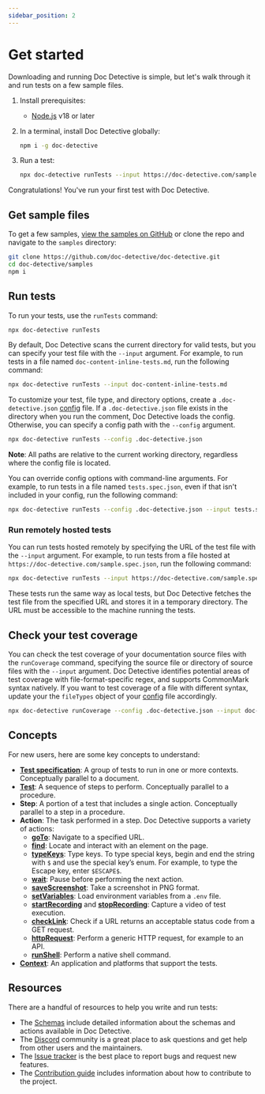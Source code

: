 ```yaml
---
sidebar_position: 2
---
```


# Get started

Downloading and running Doc Detective is simple, but let's walk through it and run tests on a few sample files.

1. Install prerequisites:

   - [Node.js](https://nodejs.org/) v18 or later

2. In a terminal, install Doc Detective globally:

    ```bash
    npm i -g doc-detective
    ```

3. Run a test:

    ```bash
    npx doc-detective runTests --input https://doc-detective.com/sample.spec.json
    ```

Congratulations! You've run your first test with Doc Detective.

## Get sample files

To get a few samples, [view the samples on GitHub](https://github.com/doc-detective/doc-detective/tree/main/samples) or clone the repo and navigate to the `samples` directory:

```bash
git clone https://github.com/doc-detective/doc-detective.git
cd doc-detective/samples
npm i
```

## Run tests

To run your tests, use the `runTests` command:

```bash
npx doc-detective runTests
```

By default, Doc Detective scans the current directory for valid tests, but you can specify your test file with the `--input` argument. For example, to run tests in a file named `doc-content-inline-tests.md`, run the following command:

```bash
npx doc-detective runTests --input doc-content-inline-tests.md
```

To customize your test, file type, and directory options, create a `.doc-detective.json` [config](/docs/references/schemas/config) file. If a `.doc-detective.json` file exists in the directory when you run the comment, Doc Detective loads the config. Otherwise, you can specify a config path with the `--config` argument.

```bash
npx doc-detective runTests --config .doc-detective.json
```

**Note**: All paths are relative to the current working directory, regardless where the config file is located.

You can override config options with command-line arguments. For example, to run tests in a file named `tests.spec.json`, even if that isn't included in your config, run the following command:

```bash
npx doc-detective runTests --config .doc-detective.json --input tests.spec.json
```

### Run remotely hosted tests

You can run tests hosted remotely by specifying the URL of the test file with the `--input` argument. For example, to run tests from a file hosted at `https://doc-detective.com/sample.spec.json`, run the following command:

```bash
npx doc-detective runTests --input https://doc-detective.com/sample.spec.json
```

These tests run the same way as local tests, but Doc Detective fetches the test file from the specified URL and stores it in a temporary directory. The URL must be accessible to the machine running the tests.

## Check your test coverage

You can check the test coverage of your documentation source files with the `runCoverage` command, specifying the source file or directory of source files with the `--input` argument. Doc Detective identifies potential areas of test coverage with file-format-specific regex, and supports CommonMark syntax natively. If you want to test coverage of a file with different syntax, update your the `fileTypes` object of your [config](/docs/references/schemas/config) file accordingly.

```bash
npx doc-detective runCoverage --config .doc-detective.json --input doc-content.md
```

## Concepts

For new users, here are some key concepts to understand:

- [**Test specification**](/docs/references/schemas/specification): A group of tests to run in one or more contexts. Conceptually parallel to a document.
- [**Test**](/docs/references/schemas/test): A sequence of steps to perform. Conceptually parallel to a procedure.
- **Step**: A portion of a test that includes a single action. Conceptually parallel to a step in a procedure.
- **Action**: The task performed in a step. Doc Detective supports a variety of actions:
  - [**goTo**](/docs/references/schemas/goTo): Navigate to a specified URL.
  - [**find**](/docs/references/schemas/find): Locate and interact with an element on the page.
  - [**typeKeys**](/docs/references/schemas/typeKeys): Type keys. To type special keys, begin and end the string with `$` and use the special key’s enum. For example, to type the Escape key, enter `$ESCAPE$`.
  - [**wait**](/docs/references/schemas/wait): Pause before performing the next action.
  - [**saveScreenshot**](/docs/references/schemas/saveScreenshot): Take a screenshot in PNG format.
  - [**setVariables**](/docs/references/schemas/setVariables): Load environment variables from a `.env` file.
  - [**startRecording**](/docs/references/schemas/startRecording) and [**stopRecording**](/docs/references/schemas/stopRecording): Capture a video of test execution.
  - [**checkLink**](/docs/references/schemas/checkLink): Check if a URL returns an acceptable status code from a GET request.
  - [**httpRequest**](/docs/references/schemas/httpRequest): Perform a generic HTTP request, for example to an API.
  - [**runShell**](/docs/references/schemas/runShell): Perform a native shell command.
- [**Context**](/docs/references/schemas/context): An application and platforms that support the tests.

## Resources

There are a handful of resources to help you write and run tests:

<!-- - The [Action Builder](/app) prototype is an interactive tool to help you build test actions, using the same action definitions and validations as Doc Detective itself. -->
- The [Schemas](/docs/category/schemas) include detailed information about the schemas and actions available in Doc Detective.
- The [Discord](https://discord.gg/uAfSjVH7yr) community is a great place to ask questions and get help from other users and the maintainers.
- The [Issue tracker](https://github.com/doc-detective/doc-detective/issues) is the best place to report bugs and request new features.
- The [Contribution guide](https://github.com/doc-detective/doc-detective/blob/main/CONTRIBUTIONS.md) includes information about how to contribute to the project.
